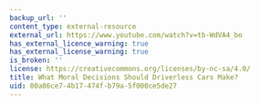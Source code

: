 ```yaml
---
backup_url: ''
content_type: external-resource
external_url: https://www.youtube.com/watch?v=tb-WdVA4_bo
has_external_licence_warning: true
has_external_license_warning: true
is_broken: ''
license: https://creativecommons.org/licenses/by-nc-sa/4.0/
title: What Moral Decisions Should Driverless Cars Make?
uid: 00a86ce7-4b17-474f-b79a-5f000ce5de27
---
```


